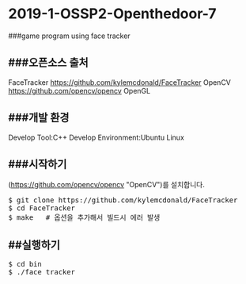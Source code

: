 # 2019-1-OSSP2-Openthedoor-7
###game program using face tracker

###오픈소스 출처
------------------------------------------------------------
FaceTracker
https://github.com/kylemcdonald/FaceTracker
OpenCV
https://github.com/opencv/opencv
OpenGL


###개발 환경
------------------------------------------------------------
Develop Tool:C++
Develop Environment:Ubuntu Linux

###시작하기
------------------------------------------------------------
(https://github.com/opencv/opencv "OpenCV")를 설치합니다.
<pre>
$ git clone https://github.com/kylemcdonald/FaceTracker
$ cd FaceTracker
$ make   # 옵션을 추가해서 빌드시 에러 발생 
</pre>

##실행하기
-------------------------------------------------------------
<pre>
$ cd bin
$ ./face_tracker
</pre>
